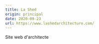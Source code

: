 ```yaml
---
title: La Shed
origin: principal
date: 2020-09-23
url: https://www.lashedarchitecture.com/
---
```


Site web d'architecte

<!--more-->

